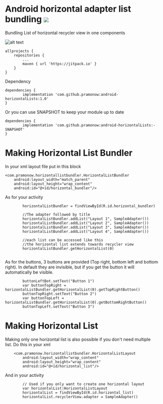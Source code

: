 # Android horizontal adapter list bundling [![](https://jitpack.io/v/pramonow/android-horizontalLists.svg)](https://jitpack.io/#pramonow/android-horizontalLists)

Bundling List of horizontal recycler view in one components

![alt text](https://github.com/pramonow/just_images/blob/master/horizontalList.png?raw=true)

	allprojects {
		repositories {
			...
			maven { url 'https://jitpack.io' }
		}
	}
  
Dependency

	dependencies {
	        implementation 'com.github.pramonow:android-horizontalLists:1.0'
	}
  
Or you can use SNAPSHOT to keep your module up to date

	dependencies {
	        implementation 'com.github.pramonow:android-horizontalLists:-SNAPSHOT'
	}

# Making Horizontal List Bundler

In your xml layout file put in this block

```
<com.pramonow.horizontallistbundler.HorizontalListBundler
    android:layout_width="match_parent"
    android:layout_height="wrap_content"
    android:id="@+id/horizontal_bundler"/>
```

As for your activity

```     var horizontalListBundler: HorizontalListBundler
        horizontalListBundler = findViewById(R.id.horizontal_bundler)

        //The adapter followed by title
        horizontalListBundler.addList("Layout 1", SampleAdapter())
        horizontalListBundler.addList("Layout 2", SampleAdapter())
        horizontalListBundler.addList("Layout 3", SampleAdapter())
        horizontalListBundler.addList("Layout 4", SampleAdapter())
        
        //each list can be accessed like this
        //the horizontal list extends towards recycler view
        horizontalListBundler.getHorizontalList(0)
        
```
        
As for the buttons, 3 buttons are provided (Top right, bottom left and bottom right). In default they are invisible, but if you get the button it will automatically be visible.

```     var buttonLeftBot = horizontalListBundler.getHorizontalList(0).getBottomLeftButton()
        buttonLeftBot.setText("Button 1")
        var buttonTopRight = horizontalListBundler.getHorizontalList(0).getTopRightButton()
        buttonTopRight.setText("Button 2")
        var buttonTopLeft = horizontalListBundler.getHorizontalList(0).getBottomRightButton()
        buttonTopLeft.setText("Button 3")
```

# Making Horizontal List 

Making only one horizontal list is also possible if you don't need multiple list.
Do this in your xml
```
    <com.pramonow.horizontallistbundler.HorizontalListLayout
        android:layout_width="wrap_content"
        android:layout_height="wrap_content"
        android:id="@+id/horizontal_list"/>
```

And in your activity
```
        // Used if you only want to create one horizontal layout
        var horizontalList:HorizontalListLayout
        horizontalList = findViewById(R.id.horizontal_list)
        horizontalList.recyclerView.adapter = SampleAdapter()
```
